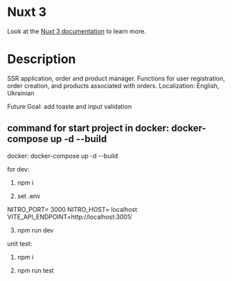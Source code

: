# Nuxt 3

Look at the [Nuxt 3 documentation](https://nuxt.com/docs/getting-started/introduction) to learn more.

# Description

SSR application, order and product manager. Functions for user registration, order creation, and products associated with orders. Localization: English, Ukrainian

Future Goal: add toaste and input validation

## command for start project in docker: docker-compose up -d --build

docker: docker-compose up -d --build

for dev: 

1. npm i 

2. set .env

NITRO_PORT= 3000
NITRO_HOST= localhost
VITE_API_ENDPOINT=http://localhost:3001/

3. npm run dev

unit test:

1. npm i 

2. npm run test
